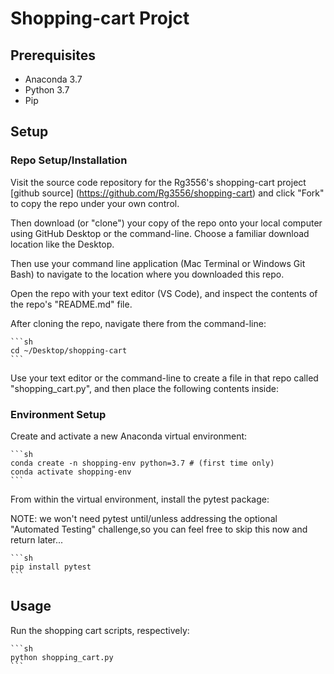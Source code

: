 # Shopping-cart Projct

## Prerequisites ##
- Anaconda 3.7    
- Python 3.7
- Pip


## Setup ##

### Repo Setup/Installation

Visit the source code repository for the Rg3556's shopping-cart project [github source] (https://github.com/Rg3556/shopping-cart) and click "Fork" to copy the repo under your own control.

Then download (or "clone") your copy of the repo onto your local computer using GitHub Desktop or the command-line. Choose a familiar download location like the Desktop.

Then use your command line application (Mac Terminal or Windows Git Bash) to navigate to the location where you downloaded this repo.

Open the repo with your text editor (VS Code), and inspect the contents of the repo's "README.md" file.



After cloning the repo, navigate there from the command-line:
    
    ```sh
    cd ~/Desktop/shopping-cart
    ```

Use your text editor or the command-line to create a file in that repo called "shopping_cart.py", and then place the following contents inside:



### Environment Setup

Create and activate a new Anaconda virtual environment:

    ```sh
    conda create -n shopping-env python=3.7 # (first time only)
    conda activate shopping-env
    ```

From within the virtual environment, install the pytest package:

NOTE: we won't need pytest until/unless addressing the optional "Automated Testing" challenge,so you can feel free to skip this now and return later...

    ```sh
    pip install pytest
    ```

## Usage ##

Run the shopping cart scripts, respectively:

    ```sh
    python shopping_cart.py
    ```

